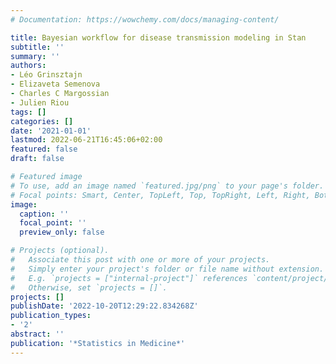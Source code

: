 ```yaml
---
# Documentation: https://wowchemy.com/docs/managing-content/

title: Bayesian workflow for disease transmission modeling in Stan
subtitle: ''
summary: ''
authors:
- Léo Grinsztajn
- Elizaveta Semenova
- Charles C Margossian
- Julien Riou
tags: []
categories: []
date: '2021-01-01'
lastmod: 2022-06-21T16:45:06+02:00
featured: false
draft: false

# Featured image
# To use, add an image named `featured.jpg/png` to your page's folder.
# Focal points: Smart, Center, TopLeft, Top, TopRight, Left, Right, BottomLeft, Bottom, BottomRight.
image:
  caption: ''
  focal_point: ''
  preview_only: false

# Projects (optional).
#   Associate this post with one or more of your projects.
#   Simply enter your project's folder or file name without extension.
#   E.g. `projects = ["internal-project"]` references `content/project/deep-learning/index.md`.
#   Otherwise, set `projects = []`.
projects: []
publishDate: '2022-10-20T12:29:22.834268Z'
publication_types:
- '2'
abstract: ''
publication: '*Statistics in Medicine*'
---
```

